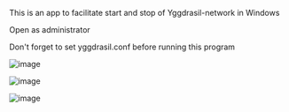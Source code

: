 This is an app to facilitate start and stop of Yggdrasil-network in Windows


Open as administrator

Don't forget to set yggdrasil.conf before running this program


![image](https://github.com/user-attachments/assets/825b9d3f-5705-4e4f-a2ad-215433550385)

![image](https://github.com/user-attachments/assets/488016cc-96d5-48e6-ac60-eb106728ebb0)

![image](https://github.com/user-attachments/assets/02d24f90-69c2-4192-90c4-da0a433a1051)

